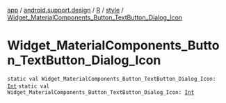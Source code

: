 [app](../../../index.md) / [android.support.design](../../index.md) / [R](../index.md) / [style](index.md) / [Widget_MaterialComponents_Button_TextButton_Dialog_Icon](./-widget_-material-components_-button_-text-button_-dialog_-icon.md)

# Widget_MaterialComponents_Button_TextButton_Dialog_Icon

`static val Widget_MaterialComponents_Button_TextButton_Dialog_Icon: `[`Int`](https://kotlinlang.org/api/latest/jvm/stdlib/kotlin/-int/index.html)
`static val Widget_MaterialComponents_Button_TextButton_Dialog_Icon: `[`Int`](https://kotlinlang.org/api/latest/jvm/stdlib/kotlin/-int/index.html)